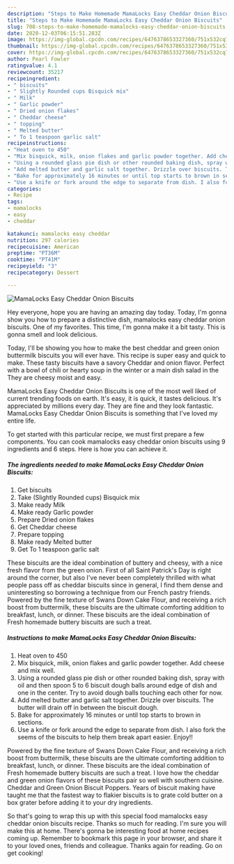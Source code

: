 ```yaml
---
description: "Steps to Make Homemade MamaLocks Easy Cheddar Onion Biscuits"
title: "Steps to Make Homemade MamaLocks Easy Cheddar Onion Biscuits"
slug: 708-steps-to-make-homemade-mamalocks-easy-cheddar-onion-biscuits
date: 2020-12-03T06:15:51.283Z
image: https://img-global.cpcdn.com/recipes/6476378653327360/751x532cq70/mamalocks-easy-cheddar-onion-biscuits-recipe-main-photo.jpg
thumbnail: https://img-global.cpcdn.com/recipes/6476378653327360/751x532cq70/mamalocks-easy-cheddar-onion-biscuits-recipe-main-photo.jpg
cover: https://img-global.cpcdn.com/recipes/6476378653327360/751x532cq70/mamalocks-easy-cheddar-onion-biscuits-recipe-main-photo.jpg
author: Pearl Fowler
ratingvalue: 4.1
reviewcount: 35217
recipeingredient:
- " biscuits"
- " Slightly Rounded cups Bisquick mix"
- " Milk"
- " Garlic powder"
- " Dried onion flakes"
- " Cheddar cheese"
- " topping"
- " Melted butter"
- " To 1 teaspoon garlic salt"
recipeinstructions:
- "Heat oven to 450"
- "Mix bisquick, milk, onion flakes and garlic powder together. Add cheese and mix well."
- "Using a rounded glass pie dish or other rounded baking dish, spray with oil and then spoon 5 to 6 biscuit dough balls around edge of dish and one in the center. Try to avoid dough balls touching each other for now."
- "Add melted butter and garlic salt together. Drizzle over biscuits. The butter will drain off in between the biscuit dough."
- "Bake for approximately 16 minutes or until top starts to brown in sections."
- "Use a knife or fork around the edge to separate from dish. I also fork the seems of the biscuits to help them break apart easier. Enjoy!!"
categories:
- Recipe
tags:
- mamalocks
- easy
- cheddar

katakunci: mamalocks easy cheddar 
nutrition: 297 calories
recipecuisine: American
preptime: "PT36M"
cooktime: "PT41M"
recipeyield: "3"
recipecategory: Dessert

---
```



![MamaLocks Easy Cheddar Onion Biscuits](https://img-global.cpcdn.com/recipes/6476378653327360/751x532cq70/mamalocks-easy-cheddar-onion-biscuits-recipe-main-photo.jpg)

Hey everyone, hope you are having an amazing day today. Today, I'm gonna show you how to prepare a distinctive dish, mamalocks easy cheddar onion biscuits. One of my favorites. This time, I'm gonna make it a bit tasty. This is gonna smell and look delicious.

Today, I&#39;ll be showing you how to make the best cheddar and green onion buttermilk biscuits you will ever have. This recipe is super easy and quick to make. These tasty biscuits have a savory Cheddar and onion flavor. Perfect with a bowl of chili or hearty soup in the winter or a main dish salad in the They are cheesy moist and easy.

MamaLocks Easy Cheddar Onion Biscuits is one of the most well liked of current trending foods on earth. It's easy, it is quick, it tastes delicious. It's appreciated by millions every day. They are fine and they look fantastic. MamaLocks Easy Cheddar Onion Biscuits is something that I've loved my entire life.


To get started with this particular recipe, we must first prepare a few components. You can cook mamalocks easy cheddar onion biscuits using 9 ingredients and 6 steps. Here is how you can achieve it.

<!--inarticleads1-->

##### The ingredients needed to make MamaLocks Easy Cheddar Onion Biscuits:

1. Get  biscuits
1. Take  (Slightly Rounded cups) Bisquick mix
1. Make ready  Milk
1. Make ready  Garlic powder
1. Prepare  Dried onion flakes
1. Get  Cheddar cheese
1. Prepare  topping
1. Make ready  Melted butter
1. Get  To 1 teaspoon garlic salt


These biscuits are the ideal combination of buttery and cheesy, with a nice fresh flavor from the green onion. First of all Saint Patrick&#39;s Day is right around the corner, but also I&#39;ve never been completely thrilled with what people pass off as cheddar biscuits since in general, I find them dense and uninteresting so borrowing a technique from our French pastry friends. Powered by the fine texture of Swans Down Cake Flour, and receiving a rich boost from buttermilk, these biscuits are the ultimate comforting addition to breakfast, lunch, or dinner. These biscuits are the ideal combination of Fresh homemade buttery biscuits are such a treat. 

<!--inarticleads2-->

##### Instructions to make MamaLocks Easy Cheddar Onion Biscuits:

1. Heat oven to 450
1. Mix bisquick, milk, onion flakes and garlic powder together. Add cheese and mix well.
1. Using a rounded glass pie dish or other rounded baking dish, spray with oil and then spoon 5 to 6 biscuit dough balls around edge of dish and one in the center. Try to avoid dough balls touching each other for now.
1. Add melted butter and garlic salt together. Drizzle over biscuits. The butter will drain off in between the biscuit dough.
1. Bake for approximately 16 minutes or until top starts to brown in sections.
1. Use a knife or fork around the edge to separate from dish. I also fork the seems of the biscuits to help them break apart easier. Enjoy!!


Powered by the fine texture of Swans Down Cake Flour, and receiving a rich boost from buttermilk, these biscuits are the ultimate comforting addition to breakfast, lunch, or dinner. These biscuits are the ideal combination of Fresh homemade buttery biscuits are such a treat. I love how the cheddar and green onion flavors of these biscuits pair so well with southern cuisine. Cheddar and Green Onion Biscuit Poppers. Years of biscuit making have taught me that the fastest way to flakier biscuits is to grate cold butter on a box grater before adding it to your dry ingredients. 

So that's going to wrap this up with this special food mamalocks easy cheddar onion biscuits recipe. Thanks so much for reading. I'm sure you will make this at home. There's gonna be interesting food at home recipes coming up. Remember to bookmark this page in your browser, and share it to your loved ones, friends and colleague. Thanks again for reading. Go on get cooking!

